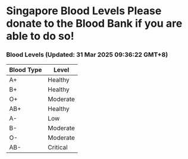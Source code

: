 Singapore Blood Levels
 Please donate to the Blood Bank if you are able to do so!
================================================================================================================================

### Blood Levels (Updated: 31 Mar 2025 09:36:22 GMT+8)
| Blood Type | Level     |
|------------|-----------|
| A+     | Healthy |
| B+     | Healthy |
| O+     | Moderate |
| AB+     | Healthy |
| A-     | Low |
| B-     | Moderate |
| O-     | Moderate |
| AB-     | Critical |
